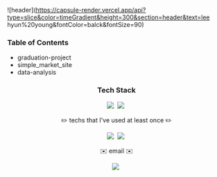 ![header](https://capsule-render.vercel.app/api?type=slice&color=timeGradient&height=300&section=header&text=lee hyun%20young&fontColor=balck&fontSize=90)

### Table of Contents
- graduation-project
- simple_market_site
- data-analysis

<h3 align="center"> Tech Stack </h3>

<p align="center">
  <img src="https://img.shields.io/badge/Python-3776AB?style=flat-square&logo=Python&logoColor=white"/></a>&nbsp
 <img src="https://img.shields.io/badge/C%2B%2B-00599C?style=flat-square&logo=C++&logoColor=white"/></a>&nbsp
 <br>
</p>

<p align="center"> ✏️ techs that I've used at least once ✏️ </p>
<p align="center">
  <img src="https://img.shields.io/badge/Python-3776AB?style=flat-square&logo=Python&logoColor=white"/></a>&nbsp
 <img src="https://img.shields.io/badge/C%2B%2B-00599C?style=flat-square&logo=C++&logoColor=white"/></a>&nbsp
 <br>
</p>

<p align="center"> ✉️ email ✉️ </p>
<p align="center">
<a href="url"><img src="https://img.shields.io/badge/lhyk0219@naver.com-3776AB?style=flat-square&logo=email&logoColor=white&link=lhyk0219@naver.com"/></a>&nbsp
</p>
